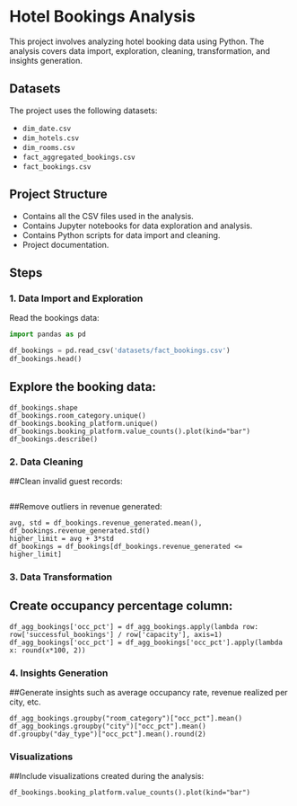 # Hotel Bookings Analysis

This project involves analyzing hotel booking data using Python. The analysis covers data import, exploration, cleaning, transformation, and insights generation.

## Datasets

The project uses the following datasets:

- `dim_date.csv`
- `dim_hotels.csv`
- `dim_rooms.csv`
- `fact_aggregated_bookings.csv`
- `fact_bookings.csv`

## Project Structure

- Contains all the CSV files used in the analysis.
- Contains Jupyter notebooks for data exploration and analysis.
- Contains Python scripts for data import and cleaning.
- Project documentation.

## Steps

### 1. Data Import and Exploration

Read the bookings data:

```python
import pandas as pd

df_bookings = pd.read_csv('datasets/fact_bookings.csv')
df_bookings.head()
```
## Explore the booking data:
```
df_bookings.shape
df_bookings.room_category.unique()
df_bookings.booking_platform.unique()
df_bookings.booking_platform.value_counts().plot(kind="bar")
df_bookings.describe()
```
### 2. Data Cleaning
##Clean invalid guest records:
```df_bookings = df_bookings[df_bookings.no_guests > 0]
```
##Remove outliers in revenue generated:
```
avg, std = df_bookings.revenue_generated.mean(), df_bookings.revenue_generated.std()
higher_limit = avg + 3*std
df_bookings = df_bookings[df_bookings.revenue_generated <= higher_limit]
```
### 3. Data Transformation
## Create occupancy percentage column:
```
df_agg_bookings['occ_pct'] = df_agg_bookings.apply(lambda row: row['successful_bookings'] / row['capacity'], axis=1)
df_agg_bookings['occ_pct'] = df_agg_bookings['occ_pct'].apply(lambda x: round(x*100, 2))
```
### 4. Insights Generation
##Generate insights such as average occupancy rate, revenue realized per city, etc.
```
df_agg_bookings.groupby("room_category")["occ_pct"].mean()
df_agg_bookings.groupby("city")["occ_pct"].mean()
df.groupby("day_type")["occ_pct"].mean().round(2)
```
### Visualizations
##Include visualizations created during the analysis:
```
df_bookings.booking_platform.value_counts().plot(kind="bar")
```
